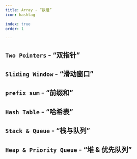 ```yaml
---
title: Array - “数组”
icon: hashtag

index: true
order: 1

---
```


<!-- more -->

## `Two Pointers` - “双指针”



## `Sliding Window` - “滑动窗口”



## `prefix sum` - “前缀和”

## `Hash Table` - “哈希表”


## `Stack & Queue` - “栈与队列”



## `Heap & Priority Queue` - “堆 & 优先队列”

